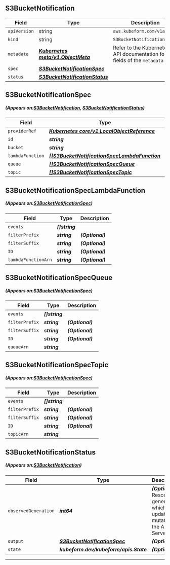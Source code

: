 ## S3BucketNotification
| Field | Type | Description |
| ------ | ----- | ----------- |
| `apiVersion` | string | `aws.kubeform.com/v1alpha1` |
|    `kind` | string | `S3BucketNotification` |
| `metadata` | ***[Kubernetes meta/v1.ObjectMeta](https://kubernetes.io/docs/reference/generated/kubernetes-api/v1.13/#objectmeta-v1-meta)***|Refer to the Kubernetes API documentation for the fields of the `metadata` field.|
| `spec` | ***[S3BucketNotificationSpec](#S3BucketNotificationSpec)***||
| `status` | ***[S3BucketNotificationStatus](#S3BucketNotificationStatus)***||
## S3BucketNotificationSpec
##### (Appears on:[S3BucketNotification](#S3BucketNotification), [S3BucketNotificationStatus](#S3BucketNotificationStatus))
| Field | Type | Description |
| ------ | ----- | ----------- |
| `providerRef` | ***[Kubernetes core/v1.LocalObjectReference](https://kubernetes.io/docs/reference/generated/kubernetes-api/v1.13/#localobjectreference-v1-core)***||
| `id` | ***string***||
| `bucket` | ***string***||
| `lambdaFunction` | ***[[]S3BucketNotificationSpecLambdaFunction](#S3BucketNotificationSpecLambdaFunction)***| ***(Optional)*** |
| `queue` | ***[[]S3BucketNotificationSpecQueue](#S3BucketNotificationSpecQueue)***| ***(Optional)*** |
| `topic` | ***[[]S3BucketNotificationSpecTopic](#S3BucketNotificationSpecTopic)***| ***(Optional)*** |
## S3BucketNotificationSpecLambdaFunction
##### (Appears on:[S3BucketNotificationSpec](#S3BucketNotificationSpec))
| Field | Type | Description |
| ------ | ----- | ----------- |
| `events` | ***[]string***||
| `filterPrefix` | ***string***| ***(Optional)*** |
| `filterSuffix` | ***string***| ***(Optional)*** |
| `ID` | ***string***| ***(Optional)*** |
| `lambdaFunctionArn` | ***string***| ***(Optional)*** |
## S3BucketNotificationSpecQueue
##### (Appears on:[S3BucketNotificationSpec](#S3BucketNotificationSpec))
| Field | Type | Description |
| ------ | ----- | ----------- |
| `events` | ***[]string***||
| `filterPrefix` | ***string***| ***(Optional)*** |
| `filterSuffix` | ***string***| ***(Optional)*** |
| `ID` | ***string***| ***(Optional)*** |
| `queueArn` | ***string***||
## S3BucketNotificationSpecTopic
##### (Appears on:[S3BucketNotificationSpec](#S3BucketNotificationSpec))
| Field | Type | Description |
| ------ | ----- | ----------- |
| `events` | ***[]string***||
| `filterPrefix` | ***string***| ***(Optional)*** |
| `filterSuffix` | ***string***| ***(Optional)*** |
| `ID` | ***string***| ***(Optional)*** |
| `topicArn` | ***string***||
## S3BucketNotificationStatus
##### (Appears on:[S3BucketNotification](#S3BucketNotification))
| Field | Type | Description |
| ------ | ----- | ----------- |
| `observedGeneration` | ***int64***| ***(Optional)*** Resource generation, which is updated on mutation by the API Server.|
| `output` | ***[S3BucketNotificationSpec](#S3BucketNotificationSpec)***| ***(Optional)*** |
| `state` | ***kubeform.dev/kubeform/apis.State***| ***(Optional)*** |
---
